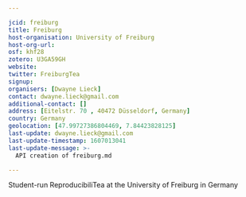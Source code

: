 ```yaml
---

jcid: freiburg
title: Freiburg
host-organisation: University of Freiburg
host-org-url: 
osf: khf28
zotero: U3GA59GH
website: 
twitter: FreiburgTea
signup: 
organisers: [Dwayne Lieck]
contact: dwayne.lieck@gmail.com
additional-contact: []
address: [Eitelstr. 70 , 40472 Düsseldorf, Germany]
country: Germany
geolocation: [47.99727386804469, 7.84423828125]
last-update: dwayne.lieck@gmail.com
last-update-timestamp: 1607013041
last-update-message: >-
  API creation of freiburg.md

---
```


Student-run ReproducibiliTea at the University of Freiburg in Germany
